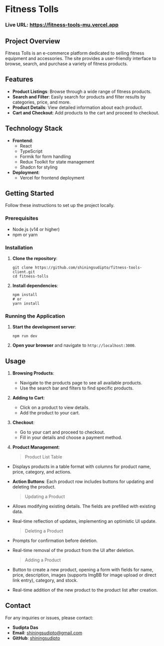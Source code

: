 <!-- ## Live URL: https://fitness-tools-mu.vercel.app/ -->

# Fitness Tolls

### Live URL: https://fitness-tools-mu.vercel.app

## Project Overview

Fitness Tolls is an e-commerce platform dedicated to selling fitness equipment and accessories. The site provides a user-friendly interface to browse, search, and purchase a variety of fitness products.

## Features

- **Product Listings**: Browse through a wide range of fitness products.
- **Search and Filter**: Easily search for products and filter results by categories, price, and more.
- **Product Details**: View detailed information about each product.
- **Cart and Checkout**: Add products to the cart and proceed to checkout.

## Technology Stack

- **Frontend**:
  - React
  - TypeScript
  - Formik for form handling
  - Redux Toolkit for state management
  - Shadcn for styling
- **Deployment**:
  - Vercel for frontend deployment

## Getting Started

Follow these instructions to set up the project locally.

### Prerequisites

- Node.js (v14 or higher)
- npm or yarn

### Installation

1. **Clone the repository**:

   ```
   git clone https://github.com/shiningsudipto/fitness-tools-client.git
   cd fitness-tolls
   ```

2. **Install dependencies**:
   ```
   npm install
   # or
   yarn install
   ```

### Running the Application

1. **Start the development server**:

   ```
   npm run dev
   ```

2. **Open your browser** and navigate to `http://localhost:3000`.

## Usage

1. **Browsing Products**:

   - Navigate to the products page to see all available products.
   - Use the search bar and filters to find specific products.

2. **Adding to Cart**:

   - Click on a product to view details.
   - Add the product to your cart.

3. **Checkout**:

   - Go to your cart and proceed to checkout.
   - Fill in your details and choose a payment method.

4. **Product Management**:
   > Product List Table

- Displays products in a table format with columns for product name, price, category, and actions.
- **Action Buttons**: Each product row includes buttons for updating and deleting the product.

  > Updating a Product

- Allows modifying existing details. The fields are prefilled with existing data.
- Real-time reflection of updates, implementing an optimistic UI update.

  > Deleting a Product

- Prompts for confirmation before deletion.
- Real-time removal of the product from the UI after deletion.

  > Adding a Product

- Button to create a new product, opening a form with fields for name, price, description, images (supports ImgBB for image upload or direct link entry), category, and stock.
- Real-time addition of the new product to the product list after creation.

## Contact

For any inquiries or issues, please contact:

- **Sudipta Das**
- **Email**: shiningsudipto@gmail.com
- **GitHub**: [shiningsudipto](https://github.com/shiningsudipto)
